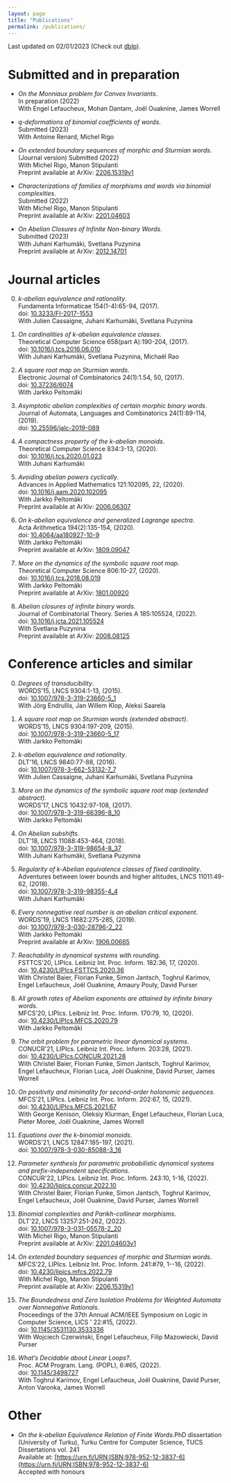 ```yaml
---
layout: page
title: "Publications"
permalink: /publications/
---
```

Last updated on 02/01/2023 (Check out [dblp](https://dblp.uni-trier.de/pid/180/5763.html)).

# Submitted and in preparation

- *On the Monniaux problem for Convex Invariants*.  
In preparation (2022)    
With Engel Lefaucheux, Mohan Dantam, Joël Ouaknine, James Worrell  

- *q-deformations of binomial coefficients of words*.  
Submitted (2023)    
With Antoine Renard, Michel Rigo  

- *On extended boundary sequences of morphic and Sturmian words*.  
(Journal version) Submitted (2022)    
With Michel Rigo, Manon Stipulanti    
Preprint available at ArXiv: [2206.15319v1](https://arxiv.org/abs/2206.15319v1)

- *Characterizations of families of morphisms and words via binomial complexities*.  
Submitted (2022)    
With Michel Rigo, Manon Stipulanti    
Preprint available at ArXiv: [2201.04603](https://arxiv.org/abs/2201.04603)

- *On Abelian Closures of Infinite Non-binary Words*.  
Submitted (2023)    
With Juhani Karhumäki, Svetlana Puzynina    
Preprint available at ArXiv: [2012.14701](https://arxiv.org/abs/2012.14701)

# Journal articles 

0. *k-abelian equivalence and rationality*.  
Fundamenta Informaticae 154(1-4):65-94, (2017).  
doi: [10.3233/FI-2017-1553](https://dx.doi.org/10.3233/FI-2017-1553)    
With Julien Cassaigne, Juhani Karhumäki, Svetlana Puzynina

0. *On cardinalities of k-abelian equivalence classes*.  
Theoretical Computer Science 658(part A):190-204, (2017).  
doi: [10.1016/j.tcs.2016.06.010](https://dx.doi.org/10.1016/j.tcs.2016.06.010)    
With Juhani Karhumäki, Svetlana Puzynina, Michaël Rao

0. *A square root map on Sturmian words*.  
Electronic Journal of Combinatorics 24(1):1.54, 50, (2017).  
doi: [10.37236/6074](https://dx.doi.org/10.37236/6074)    
With Jarkko Peltomäki

0. *Asymptotic abelian complexities of certain morphic binary words*.  
Journal of Automata, Languages and Combinatorics 24(1):89-114, (2019).  
doi: [10.25596/jalc-2019-089](https://dx.doi.org/10.25596/jalc-2019-089)  

0. *A compactness property of the k-abelian monoids*.  
Theoretical Computer Science 834:3-13, (2020).  
doi: [10.1016/j.tcs.2020.01.023](https://dx.doi.org/10.1016/j.tcs.2020.01.023)    
With Juhani Karhumäki

0. *Avoiding abelian powers cyclically*.  
Advances in Applied Mathematics 121:102095, 22, (2020).  
doi: [10.1016/j.aam.2020.102095](https://dx.doi.org/10.1016/j.aam.2020.102095)    
With Jarkko Peltomäki  
Preprint available at ArXiv: [2006.06307](https://arxiv.org/abs/2006.06307)

0. *On k-abelian equivalence and generalized Lagrange spectra*.  
Acta Arithmetica 194(2):135-154, (2020).  
doi: [10.4064/aa180927-10-9](https://dx.doi.org/10.4064/aa180927-10-9)    
With Jarkko Peltomäki  
Preprint available at ArXiv: [1809.09047](https://arxiv.org/abs/1809.09047)

0. *More on the dynamics of the symbolic square root map*.  
Theoretical Computer Science 806:10-27, (2020).  
doi: [10.1016/j.tcs.2018.08.019](https://dx.doi.org/10.1016/j.tcs.2018.08.019)    
With Jarkko Peltomäki  
Preprint available at ArXiv: [1801.00920](https://arxiv.org/abs/1801.00920)

0. *Abelian closures of infinite binary words*.  
Journal of Combinatorial Theory. Series A 185:105524, (2022).  
doi: [10.1016/j.jcta.2021.105524](https://dx.doi.org/10.1016/j.jcta.2021.105524)    
With Svetlana Puzynina  
Preprint available at ArXiv: [2008.08125](https://arxiv.org/abs/2008.08125)

# Conference articles and similar 

0. *Degrees of transducibility*.  
WORDS'15, LNCS 9304:1-13, (2015).  
doi: [10.1007/978-3-319-23660-5_1](https://dx.doi.org/10.1007/978-3-319-23660-5_1)    
With Jörg Endrullis, Jan Willem Klop, Aleksi Saarela

0. *A square root map on Sturmian words (extended abstract)*.  
WORDS'15, LNCS 9304:197-209, (2015).  
doi: [10.1007/978-3-319-23660-5_17](https://dx.doi.org/10.1007/978-3-319-23660-5_17)    
With Jarkko Peltomäki

0. *k-abelian equivalence and rationality*.  
DLT'16, LNCS 9840:77-88, (2016).  
doi: [10.1007/978-3-662-53132-7_7](https://dx.doi.org/10.1007/978-3-662-53132-7_7)    
With Julien Cassaigne, Juhani Karhumäki, Svetlana Puzynina

0. *More on the dynamics of the symbolic square root map (extended abstract)*.  
WORDS'17, LNCS 10432:97-108, (2017).  
doi: [10.1007/978-3-319-66396-8_10](https://dx.doi.org/10.1007/978-3-319-66396-8_10)    
With Jarkko Peltomäki

0. *On Abelian subshifts*.  
DLT'18, LNCS 11088:453-464, (2018).  
doi: [10.1007/978-3-319-98654-8_37](https://dx.doi.org/10.1007/978-3-319-98654-8_37)    
With Juhani Karhumäki, Svetlana Puzynina

0. *Regularity of k-Abelian equivalence classes of fixed cardinality*.  
Adventures between lower bounds and higher altitudes, LNCS 11011:49-62, (2018).  
doi: [10.1007/978-3-319-98355-4_4](https://dx.doi.org/10.1007/978-3-319-98355-4_4)    
With Juhani Karhumäki

0. *Every nonnegative real number is an abelian critical exponent*.  
WORDS'19, LNCS 11682:275-285, (2019).  
doi: [10.1007/978-3-030-28796-2_22](https://dx.doi.org/10.1007/978-3-030-28796-2_22)    
With Jarkko Peltomäki  
Preprint available at ArXiv: [1906.00665](https://arxiv.org/abs/1906.00665)

0. *Reachability in dynamical systems with rounding*.  
FSTTCS'20, LIPIcs. Leibniz Int. Proc. Inform. 182:36, 17, (2020).  
doi: [10.4230/LIPIcs.FSTTCS.2020.36](https://dx.doi.org/10.4230/LIPIcs.FSTTCS.2020.36)    
With Christel Baier, Florian Funke, Simon Jantsch, Toghrul Karimov, Engel Lefaucheux, Joël Ouaknine, Amaury Pouly, David Purser

0. *All growth rates of Abelian exponents are attained by infinite binary words*.  
MFCS'20, LIPIcs. Leibniz Int. Proc. Inform. 170:79, 10, (2020).  
doi: [10.4230/LIPIcs.MFCS.2020.79](https://dx.doi.org/10.4230/LIPIcs.MFCS.2020.79)    
With Jarkko Peltomäki

0. *The orbit problem for parametric linear dynamical systems*.  
CONUCR'21, LIPIcs. Leibniz Int. Proc. Inform. 203:28, (2021).  
doi: [10.4230/LIPIcs.CONCUR.2021.28](https://dx.doi.org/10.4230/LIPIcs.CONCUR.2021.28)    
With Christel Baier, Florian Funke, Simon Jantsch, Toghrul Karimov, Engel Lefaucheux, Florian Luca, Joël Ouaknine, David Purser, James Worrell

0. *On positivity and minimality for second-order holonomic sequences*.  
MFCS'21, LIPIcs. Leibniz Int. Proc. Inform. 202:67, 15, (2021).  
doi: [10.4230/LIPIcs.MFCS.2021.67](https://dx.doi.org/10.4230/LIPIcs.MFCS.2021.67)    
With George Kenison, Oleksiy Klurman, Engel Lefaucheux, Florian Luca, Pieter Moree, Joël Ouaknine, James Worrell

0. *Equations over the k-binomial monoids*.  
WORDS'21, LNCS 12847:185-197, (2021).  
doi: [10.1007/978-3-030-85088-3_16](https://dx.doi.org/10.1007/978-3-030-85088-3_16)  

0. *Parameter synthesis for parametric probabilistic dynamical systems and prefix-independent specifications*.  
CONCUR'22, LIPIcs. Leibniz Int. Proc. Inform. 243:10, 1-16, (2022).  
doi: [10.4230/lipics.concur.2022.10](https://dx.doi.org/10.4230/lipics.concur.2022.10)    
With Christel Baier, Florian Funke, Simon Jantsch, Toghrul Karimov, Engel Lefaucheux, Joël Ouaknine, David Purser, James Worrell

0. *Binomial complexities and Parikh-collinear morphisms*.  
DLT'22, LNCS 13257:251-262, (2022).  
doi: [10.1007/978-3-031-05578-2_20](https://dx.doi.org/10.1007/978-3-031-05578-2_20)    
With Michel Rigo, Manon Stipulanti  
Preprint available at ArXiv: [2201.04603v1](https://arxiv.org/abs/2201.04603v1)

0. *On extended boundary sequences of morphic and Sturmian words*.  
MFCS'22, LIPIcs. Leibniz Int. Proc. Inform. 241:#79, 1--16, (2022).  
doi: [10.4230/lipics.mfcs.2022.79](https://dx.doi.org/10.4230/lipics.mfcs.2022.79)    
With Michel Rigo, Manon Stipulanti  
Preprint available at ArXiv: [2206.15319v1](https://arxiv.org/abs/2206.15319v1)

0. *The Boundedness and Zero Isolation Problems for Weighted Automata over Nonnegative Rationals*.  
Proceedings of the 37th Annual ACM/IEEE Symposium on Logic in Computer Science, LICS ' 22:#15, (2022).  
doi: [10.1145/3531130.3533336](https://dx.doi.org/10.1145/3531130.3533336)    
With Wojciech Czerwiński, Engel Lefaucheux, Filip Mazowiecki, David Purser

0. *What’s Decidable about Linear Loops?*.  
Proc. ACM Program. Lang. (POPL),  6:#65, (2022).  
doi: [10.1145/3498727](https://dx.doi.org/10.1145/3498727)    
With Toghrul Karimov, Engel Lefaucheux, Joël Ouaknine, David Purser, Anton Varonka, James Worrell

# Other 

- *On the k-abelian Equivalence Relation of Finite Words*.PhD dissertation (University of Turku), Turku Centre for Computer Science, TUCS Dissertations vol. 241  
Available at: [https://urn.fi/URN:ISBN:978-952-12-3837-6](https://urn.fi/URN:ISBN:978-952-12-3837-6)  
Accepted with honours
